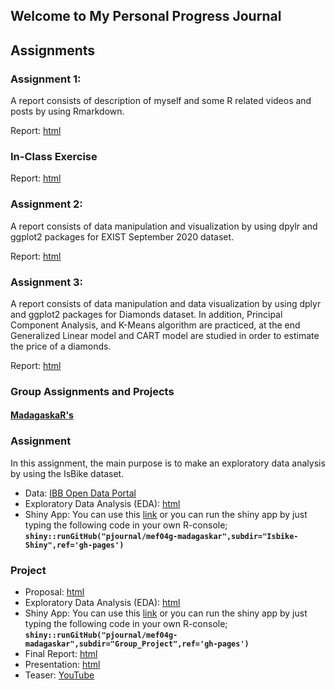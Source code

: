 ## Welcome to My Personal Progress Journal

## Assignments

### Assignment 1:
A report consists of description of myself and some R related videos and posts by using Rmarkdown.

Report: [html](rmarkdown.html)

### In-Class Exercise 
Report: [html](In-class-exercise.html)

### Assignment 2:
A report consists of data manipulation and visualization by using dpylr and ggplot2 packages for EXIST September 2020 dataset.

Report: [html](Assignment2_Electricity-Market-Prices.html)

### Assignment 3: 
A report consists of data manipulation and data visualization by using dplyr and ggplot2 packages for Diamonds dataset. 
In addition, Principal Component Analysis, and K-Means algorithm are practiced, at the end Generalized Linear model and CART model
are studied in order to estimate the price of a diamonds.

Report: [html](Assignment3_Diamonds-Data.html)


### **Group Assignments and Projects**
#### [MadagaskaR's](https://pjournal.github.io/mef04g-madagaskar/)

### Assignment

In this assignment, the main purpose is to make an exploratory data analysis by using the IsBike dataset.

- Data: [IBB Open Data Portal](https://data.ibb.gov.tr/en/dataset/isbike-istasyon-durumlari-web-servisi)
- Exploratory Data Analysis (EDA): [html](Isbike-Shiny/Isbike-Shiny-App.html)
- Shiny App: You can use this [link](https://madagaskar.shinyapps.io/MadagaskaRIsbikeShiny/)
    or you can run the shiny app by just typing the following code in your own R-console;
    **`shiny::runGitHub("pjournal/mef04g-madagaskar",subdir="Isbike-Shiny",ref='gh-pages')`**
    
### Project

- Proposal: [html](Project-Proposal.html)
- Exploratory Data Analysis (EDA): [html](Group_Project/madagaskar_group_project_EDA_v10.html)
- Shiny App: You can use this [link](https://madagaskar.shinyapps.io/ShinyAppMadagaskaR/?_ga=2.188172648.1568701459.1609095474-1735318797.1606586767)
    or you can run the shiny app by just typing the following code in your own R-console;
    **`shiny::runGitHub("pjournal/mef04g-madagaskar",subdir="Group_Project",ref='gh-pages')`**
- Final Report: [html](Group_Project/madagaskar_group_project_final_report.html)
- Presentation: [html](Group_Project/presentation_28.12.html)
- Teaser: [YouTube](https://youtu.be/lThPepmVR5s)

